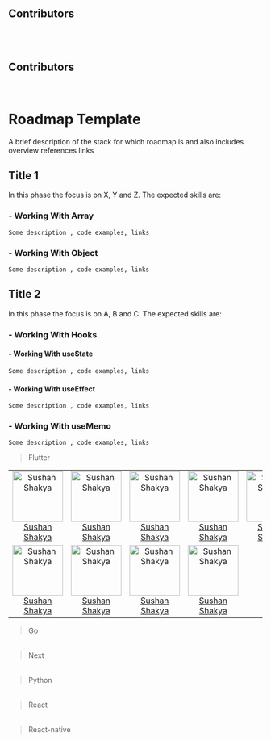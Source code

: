 <br>
<!--- Use [parse_contributors.py] to generate this file -->

## Contributors
<br>

<br>

<!--- Use [parse_contributors.py] to generate this file -->



## Contributors

<br>





# Roadmap Template



 A brief description of the stack for which roadmap is and also includes overview references links



## Title 1



In this phase the focus is on X, Y and Z. The expected skills are:



### - Working With Array

    Some description , code examples, links

### - Working With Object

    Some description , code examples, links



## Title 2



In this phase the focus is on A, B and C. The expected skills are:



### - Working With Hooks

#### - Working With useState

    Some description , code examples, links

 #### - Working With useEffect

    Some description , code examples, links

### - Working With useMemo

    Some description , code examples, links







<!--- Do not Remove the comment Below -->



<!--- Contributors Start -->



> Flutter

<table>
<tr>
<td align="center">
    <a href="https://github.com/Sushan Shakya">
    <img src="https://avatars.githubusercontent.com/Sushan Shakya?s=150&v=1" width="100px;" alt="Sushan Shakya"/>
    </a>
    <br/>
    <a href="https://github.com/Sushan Shakya">Sushan Shakya</a>
</td>


<td align="center">
    <a href="https://github.com/Sushan Shakya">
    <img src="https://avatars.githubusercontent.com/Sushan Shakya?s=150&v=1" width="100px;" alt="Sushan Shakya"/>
    </a>
    <br/>
    <a href="https://github.com/Sushan Shakya">Sushan Shakya</a>
</td>


<td align="center">
    <a href="https://github.com/Sushan Shakya">
    <img src="https://avatars.githubusercontent.com/Sushan Shakya?s=150&v=1" width="100px;" alt="Sushan Shakya"/>
    </a>
    <br/>
    <a href="https://github.com/Sushan Shakya">Sushan Shakya</a>
</td>


<td align="center">
    <a href="https://github.com/Sushan Shakya">
    <img src="https://avatars.githubusercontent.com/Sushan Shakya?s=150&v=1" width="100px;" alt="Sushan Shakya"/>
    </a>
    <br/>
    <a href="https://github.com/Sushan Shakya">Sushan Shakya</a>
</td>


<td align="center">
    <a href="https://github.com/Sushan Shakya">
    <img src="https://avatars.githubusercontent.com/Sushan Shakya?s=150&v=1" width="100px;" alt="Sushan Shakya"/>
    </a>
    <br/>
    <a href="https://github.com/Sushan Shakya">Sushan Shakya</a>
</td>

</tr><tr>
<td align="center">
    <a href="https://github.com/Sushan Shakya">
    <img src="https://avatars.githubusercontent.com/Sushan Shakya?s=150&v=1" width="100px;" alt="Sushan Shakya"/>
    </a>
    <br/>
    <a href="https://github.com/Sushan Shakya">Sushan Shakya</a>
</td>


<td align="center">
    <a href="https://github.com/Sushan Shakya">
    <img src="https://avatars.githubusercontent.com/Sushan Shakya?s=150&v=1" width="100px;" alt="Sushan Shakya"/>
    </a>
    <br/>
    <a href="https://github.com/Sushan Shakya">Sushan Shakya</a>
</td>


<td align="center">
    <a href="https://github.com/Sushan Shakya">
    <img src="https://avatars.githubusercontent.com/Sushan Shakya?s=150&v=1" width="100px;" alt="Sushan Shakya"/>
    </a>
    <br/>
    <a href="https://github.com/Sushan Shakya">Sushan Shakya</a>
</td>


<td align="center">
    <a href="https://github.com/Sushan Shakya">
    <img src="https://avatars.githubusercontent.com/Sushan Shakya?s=150&v=1" width="100px;" alt="Sushan Shakya"/>
    </a>
    <br/>
    <a href="https://github.com/Sushan Shakya">Sushan Shakya</a>
</td>

</tr>
</table>

> Go

<table>
<tr></tr>
</table>

> Next

<table>
<tr></tr>
</table>

> Python

<table>
<tr></tr>
</table>

> React

<table>
<tr></tr>
</table>

> React-native

<table>
<tr></tr>
</table>




<!--- Contributors End -->




